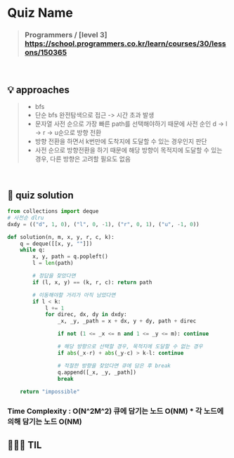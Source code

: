 # Quiz Name
> ### Programmers / [level 3] <a href = "미로 탈출 명령어"> https://school.programmers.co.kr/learn/courses/30/lessons/150365 </a>

<br>

## 💡 approaches
>  - bfs
>  - 단순 bfs 완전탐색으로 접근 -> 시간 초과 발생
>  - 문자열 사전 순으로 가장 빠른 path를 선택해야하기 때문에 사전 순인 d -> l -> r -> u순으로 방향 전환
>  - 방향 전환을 하면서 k번만에 도착지에 도달할 수 있는 경우인지 판단
>  - 사전 순으로 방향전환을 하기 때문에 해당 방향이 목적지에 도달할 수 있는 경우, 다른 방향은 고려할 필요도 없음

<br>

## 🔑 quiz solution

```py
from collections import deque
# 사전순 dlru
dxdy = (("d", 1, 0), ("l", 0, -1), ("r", 0, 1), ("u", -1, 0))

def solution(n, m, x, y, r, c, k):
    q = deque([[x, y, ""]])
    while q:
        x, y, path = q.popleft()
        l = len(path)

        # 정답을 찾았다면
        if (l, x, y) == (k, r, c): return path

        # 이동해야할 거리가 아직 남았다면
        if l < k:
            l += 1
            for direc, dx, dy in dxdy:
                _x, _y, _path = x + dx, y + dy, path + direc

                if not (1 <= _x <= n and 1 <= _y <= m): continue

                # 해당 방향으로 선택할 경우, 목적지에 도달할 수 없는 경우
                if abs(_x-r) + abs(_y-c) > k-l: continue

                # 적절한 방향을 찾았다면 큐에 담은 후 break
                q.append([_x, _y, _path])
                break
            
    return "impossible"
```
### Time Complexity : O(N^2M^2) 큐에 담기는 노드 O(NM) * 각 노드에 의해 담기는 노드 O(NM)
## 👩🏻‍🏫 TIL